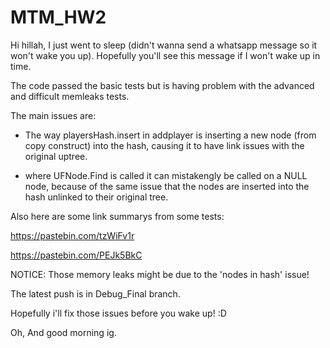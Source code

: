 # MTM_HW2

Hi hillah, I just went to sleep (didn't wanna send a whatsapp message so it won't wake you up). 
Hopefully you'll see this message if I won't wake up in time. 

The code passed the basic tests but is having problem with the advanced and difficult memleaks tests.

The main issues are:
- The way playersHash.insert in addplayer is inserting a new node (from copy construct) into the hash,
causing it to have link issues with the original uptree.

- where UFNode.Find is called it can mistakengly be called on a NULL node, because of the same issue that the nodes are inserted
into the hash unlinked to their original tree.

Also here are some link summarys from some tests:

https://pastebin.com/tzWiFv1r

https://pastebin.com/PEJk5BkC

NOTICE: Those memory leaks might be due to the 'nodes in hash' issue!

The latest push is in Debug_Final branch.



Hopefully i'll fix those issues before you wake up! :D

Oh, And good morning ig.
